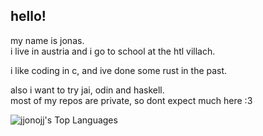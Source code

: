 ## hello! <br>
my name is jonas.<br>
i live in austria and i go to school at the htl villach.<br>

i like coding in c, and ive done some rust in the past.<br>

also i want to try jai, odin and haskell.<br>
most of my repos are private, so dont expect much here :3

![jjonojj's Top Languages](https://github-readme-stats.vercel.app/api/top-langs/?username=jjonojj&theme=dark&show_icons=true&hide_border=true&layout=compact)
